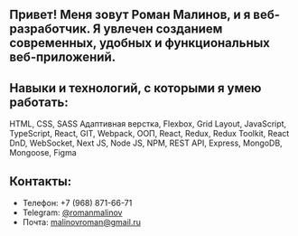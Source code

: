## Привет! Меня зовут Роман Малинов, и я веб-разработчик. Я увлечен созданием современных, удобных и функциональных веб-приложений. 


## Навыки и технологий, с которыми я умею работать:

HTML, CSS, SASS Адаптивная верстка, Flexbox, Grid Layout, JavaScript, TypeScript, React, GIT, Webpack, ООП, React, Redux, Redux Toolkit, React DnD, WebSocket, Next JS, Node JS, NPM, REST API, Express, MongoDB, Mongoose, Figma

## Контакты:

- Телефон: +7 (968) 871-66-71
- Telegram: [@romanmalinov](https://t.me/romanmalinov)
- Почта: [malinovroman@gmail.ru](mailto:malinovroman@gmail.ru)

